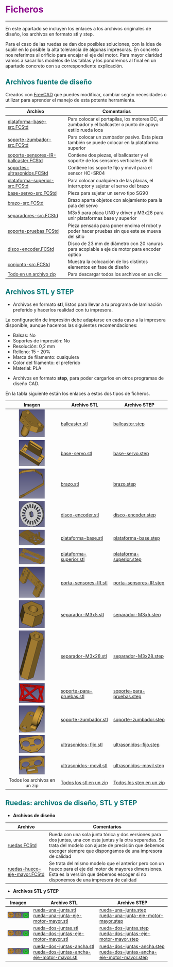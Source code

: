 # <FONT COLOR=#8B008B>Ficheros</font>
***
En este apartado se incluyen los enlaces a los archivos originales de diseño, los archivos en formato stl y step.

Para el caso de las ruedas se dan dos posibles soluciones, con la idea de suplir en lo posible la alta tolerancia de algunas impresoras. En concreto nos referimos al orificio para encajar el eje del motor. Para mayor claridad vamos a sacar los modelos de las tablas y los pondremos al final en un apartado concreto con su correspondiente explicación.

## <FONT COLOR=#007575>**Archivos fuente de diseño**</font>
Creados con [FreeCAD](https://www.freecadweb.org/) que puedes modificar, cambiar según necesidades o utilizar para aprender el manejo de esta potente herramienta.

<center>

| Archivo | Comentarios |
|---|---|
| [plataforma-base-src.FCStd](../img/3D/src/plataforma-base-src.FCStd) | Para colocar el portapilas, los motores DC, el zumbador y el ballcaster o punto de apoyo estilo rueda loca |
| [soporte-zumbador-src.FCStd](../img/3D/src/soporte-zumbador-src.FCStd) | Para colocar un zumbador pasivo. Esta pieza también se puede colocar en la plataforma superior |
| [soporte-sensores-IR-ballcaster.FCStd](../img/3D/src/soporte-sensores-IR-ballcaster.FCStd) | Contiene dos piezas, el ballcaster y el soporte de los sensores verticales de IR |
| [soportes-ultrasonidos.FCStd](../img/3D/src/soportes-ultrasonidos.FCStd) | Contiene los soporte fijo y móvil para el sensor HC-SR04 |
| [plataforma-superior-src.FCStd](../img/3D/src/plataforma-superior-src.FCStd) | Para colocar cualquiera de las placas, el interruptor y sujetar el servo del brazo |
| [base-servo-src.FCStd](../img/3D/src/base-servo-src.FCStd) | Pieza para sujetar un servo tipo SG90 |
| [brazo-src.FCStd](../img/3D/src/brazo-src.FCStd) | Brazo aparta objetos con alojamiento para la pala del servo |
| [separadores-src.FCStd](../img/3D/src/separadores-src.FCStd) | M3x5 para placa UNO y driver y M3x28 para unir plataformas base y superior |
| [soporte-pruebas.FCStd](../img/3D/src/soporte-pruebas.FCStd) | Pieza pensada para poner encima el robot y poder hacer pruebas sin que este se mueva del sitio |
| [disco-encoder.FCStd](../img/3D/src/disco-encoder.FCStd) | Disco de 23 mm de diámetro con 20 ranuras para acoplable a eje de motor para encoder optico |
| [conjunto-src.FCStd](../img/3D/src/conjunto-src.FCStd) | Muestra la colocación de los distintos elementos en fase de diseño |
| [Todo en un archivo zip](../img/3D/src.zip) | Para descargar todos los archivos en un clic |

</center>

## <FONT COLOR=#007575>**Archivos STL y STEP**</font>
* Archivos en formato **stl**, listos para llevar a tu programa de laminación preferido y hacerlos realidad con tu impresora.

La configuración de impresión debe adaptarse en cada caso a la impresora disponible, aunque hacemos las siguientes recomendaciones:

- Balsas: No
- Soportes de impresión: No
- Resolución: 0,2 mm
- Relleno: 15 - 20%
- Marca de filamento: cualquiera
- Color del filamento: el preferido
- Material: PLA

* Archivos en formato **step**, para poder cargarlos en otros programas de diseño CAD.

En la tabla siguiente están los enlaces a estos dos tipos de ficheros.

<center>

| Imagen | Archivo STL | Archivo STEP |
|:-:|---|---|
| ![Ballcaster](../img/3D/imagenes/capturas/miniaturas/06a-ballcaster.png) | [ballcaster.stl](../img/3D/stl/ballcaster.stl) | [ballcaster.step](../img/3D/step/ballcaster.step) |
| ![Base para servo](../img/3D/imagenes/capturas/miniaturas/08a-soporte-servo.png) | [base-servo.stl](../img/3D/stl/base-servo.stl) | [base-servo.step](../img/3D/step/base-servo.step) |
| ![Brazo](../img/3D/imagenes/capturas/miniaturas/11b-brazo.png) | [brazo.stl](../img/3D/stl/brazo.stl) | [brazo.step](../img/3D/step/brazo.step) |
| ![Disco encoder óptico](../img/3D/imagenes/capturas/miniaturas/disco-encoder.png) | [disco-encoder.stl](../img/3D/stl/disco-encoder.stl) | [disco-encoder.step](../img/3D/step/disco-encoder.step) |
| ![Base](../img/3D/imagenes/capturas/miniaturas/01-base.png) | [plataforma-base.stl](../img/3D/stl/plataforma-base.stl) | [plataforma-base.step](../img/3D/step/plataforma-base.step) |
| ![Plataforma superior](../img/3D/imagenes/capturas/miniaturas/10-plataforma-superior.png) | [plataforma-superior.stl](../img/3D/stl/plataforma-superior.stl) | [plataforma-superior.step](../img/3D/step/plataforma-superior.step) |
| ![Porta sensores IR](../img/3D/imagenes/capturas/miniaturas/06b-porta-sensores-IR.png) | [porta-sensores-IR.stl](../img/3D/stl/porta-sensores-IR.stl) | [porta-sensores-IR.step](../img/3D/step/porta-sensores-IR.step) |
| ![Separador M3x5mm](../img/3D/imagenes/capturas/miniaturas/111a-separador-M3x5.png) | [separador-M3x5.stl](../img/3D/stl/separador-M3x5.stl) | [separador-M3x5.step](../img/3D/step/separador-M3x5.step) |
| ![Separador M3x28mm](../img/3D/imagenes/capturas/miniaturas/separador-M3x28.png) | [separador-M3x28.stl](../img/3D/stl/separador-M3x28.stl) | [separador-M3x28.step](../img/3D/step/separador-M3x28.step) |
| ![Banco para pruebas](../img/3D/imagenes/capturas/miniaturas/16b-soporte.png) | [soporte-para-pruebas.stl](../img/3D/stl/soporte-para-pruebas.stl) | [soporte-para-pruebas.step](../img/3D/step/soporte-para-pruebas.step) |
| ![Soporte para zumbador pasivo](../img/3D/imagenes/capturas/miniaturas/04-soporte-zumbador.png) | [soporte-zumbador.stl](../img/3D/stl/soporte-zumbador.stl) | [soporte-zumbador.step](../img/3D/step/soporte-zumbador.step) |
| ![Soporte HC04 fijo](../img/3D/imagenes/capturas/miniaturas/16a-opcion-ultrasonidos-fijo.png) | [ultrasonidos-fijo.stl](../img/3D/stl/ultrasonidos-fijo.stl) | [ultrasonidos-fijo.step](../img/3D/step/ultrasonidos-fijo.step) |
| ![Soporte HC04 movil](../img/3D/imagenes/capturas/miniaturas/08b-soporte-ultras-pala-servo.png) | [ultrasonidos-movil.stl](../img/3D/stl/ultrasonidos-movil.stl) | [ultrasonidos-movil.step](../img/3D/step/ultrasonidos-movil.step) |
| Todos los archivos en un zip | [Todos los stl en un zip](../img/3D/stl.zip) | [Todos los step en un zip](../img/3D/step.zip) |

</center>

## <FONT COLOR=#007575>**Ruedas: archivos de diseño, STL y STEP**</font>

* **Archivos de diseño**

<center>

| Archivo | Comentarios |
|---|---|
| [ruedas.FCStd](../img/3D/src/ruedas.FCStd) | Rueda con una sola junta tórica y dos versiones para dos juntas, una con esta juntas y la otra separadas. Se trata del modelo con ajuste de precisión que debemos escoger siempre que dispongamos de una impresora de calidad |
| [ruedas-hueco-eje-mayor.FCStd](../img/3D/src/ruedas-hueco-eje-mayor.FCStd) | Se trata del mismo modelo que el anterior pero con un hueco para el eje del motor de mayores dimensiones. Esta es la versión que debemos escoger si no disponemos de una impresora de calidad |

</center>

* **Archivos STL y STEP**

<center>

| Imagen | Archivo STL | Archivo STEP |
|:-:|---|---|
| ![Rueda una junta](../img/3D/imagenes/capturas/miniaturas/07a-ruedas.png) | [rueda-una-junta.stl](../img/3D/stl/rueda-una-junta.stl)<br>[rueda-una-junta-eje-motor-mayor.stl](../img/3D/stl/rueda-una-junta-eje-motor-mayor.stl)</br> | [rueda-una-junta.step](../img/3D/step/rueda-una-junta.step)<br>[rueda-una-junta-eje-motor-mayor.step](../img/3D/step/rueda-una-junta-eje-motor-mayor.step)</br> |
| ![Rueda dos juntas](../img/3D/imagenes/capturas/miniaturas/07a-ruedas.png) | [rueda-dos-juntas.stl](../img/3D/stl/rueda-dos-juntas.stl)<br>[rueda-dos-juntas-eje-motor-mayor.stl](../img/3D/stl/rueda-dos-juntas-eje-motor-mayor.stl)</br> | [rueda-dos-juntas.step](../img/3D/step/rueda-dos-juntas.step)<br>[rueda-dos-juntas-eje-motor-mayor.step](../img/3D/step/rueda-dos-juntas-eje-motor-mayor.step)</br> |
| ![Rueda dos juntas ancha](../img/3D/imagenes/capturas/miniaturas/07a-ruedas.png) | [rueda-dos-juntas-ancha.stl](../img/3D/stl/rueda-dos-juntas-ancha.stl)<br>[rueda-dos-juntas-ancha-eje-motor-mayor.stl](../img/3D/stl/rueda-dos-juntas-ancha-eje-motor-mayor.stl)</br> | [rueda-dos-juntas-ancha.step](../img/3D/step/rueda-dos-juntas-ancha.step)<br>[rueda-dos-juntas-ancha-eje-motor-mayor.step](../img/3D/step/rueda-dos-juntas-ancha-eje-motor-mayor.step)</br> |

</center>
